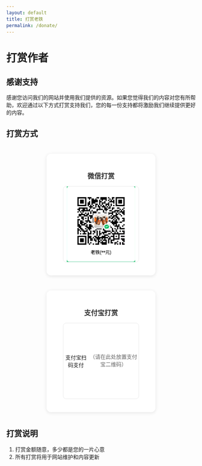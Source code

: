 ```yaml
---
layout: default
title: 打赏老铁
permalink: /donate/
---
```


# 打赏作者

## 感谢支持

感谢您访问我们的网站并使用我们提供的资源。如果您觉得我们的内容对您有所帮助，欢迎通过以下方式打赏支持我们，您的每一份支持都将激励我们继续提供更好的内容。

## 打赏方式

<div class="donate-methods">
  <div class="donate-card">
    <h3>微信打赏</h3>
    <div class="qr-code">
      <img src="/assets/images/weixin.png" alt="微信打赏二维码" style="max-width: 100%; max-height: 100%;">
    </div>
  </div>
  
  <div class="donate-card">
    <h3>支付宝打赏</h3>
    <div class="qr-code">
      <p>支付宝扫码支付</p>
      <p style="font-size: 14px; color: #666; margin-top: 10px;">（请在此处放置支付宝二维码）</p>
    </div>
  </div>
</div>

## 打赏说明

1. 打赏金额随意，多少都是您的一片心意
2. 所有打赏将用于网站维护和内容更新

<style>
  .donate-methods {
    display: flex;
    gap: 40px;
    justify-content: center;
    margin: 40px 0;
    flex-wrap: wrap;
  }
  
  .donate-card {
    text-align: center;
    background-color: #ffffff;
    padding: 20px;
    border-radius: 12px;
    box-shadow: 0 2px 10px rgba(0,0,0,0.1);
    transition: transform 0.3s ease, box-shadow 0.3s ease;
    width: 250px;
  }
  
  .donate-card:hover {
    transform: translateY(-5px);
    box-shadow: 0 5px 15px rgba(0,0,0,0.15);
  }
  
  .qr-code {
      width: 200px;
      height: 200px;
      background-color: #ffffff;
      display: flex;
      align-items: center;
      justify-content: center;
      border-radius: 8px;
      margin: 15px auto;
      border: 1px solid #eaeaea;
      overflow: hidden;
      position: relative;
    }
    
    .qr-code img {
      max-width: 100% !important;
      max-height: 100% !important;
      width: auto !important;
      height: auto !important;
      object-fit: contain;
    }
  
  .donate-card h3 {
    color: #333;
    margin-bottom: 15px;
    font-size: 18px;
  }
  
  @media (max-width: 768px) {
    .donate-methods {
      flex-direction: column;
      align-items: center;
      gap: 20px;
    }
    
    .donate-card {
      width: 100%;
      max-width: 280px;
    }
  }
</style>